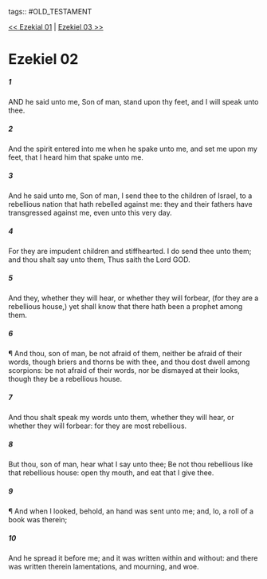 tags:: #OLD_TESTAMENT

[<< Ezekial 01](OLD_TESTAMENT/26_Ezekiel/Ezekial_01.md) | [Ezekiel 03 >>](OLD_TESTAMENT/26_Ezekiel/Ezekiel_03.md)

# Ezekiel 02

##### 1

AND he said unto me, Son of man, stand upon thy feet, and I will speak unto thee.

##### 2

And the spirit entered into me when he spake unto me, and set me upon my feet, that I heard him that spake unto me.

##### 3

And he said unto me, Son of man, I send thee to the children of Israel, to a rebellious nation that hath rebelled against me: they and their fathers have transgressed against me, even unto this very day.

##### 4

For they are impudent children and stiffhearted. I do send thee unto them; and thou shalt say unto them, Thus saith the Lord GOD.

##### 5

And they, whether they will hear, or whether they will forbear, (for they are a rebellious house,) yet shall know that there hath been a prophet among them.

##### 6

¶ And thou, son of man, be not afraid of them, neither be afraid of their words, though briers and thorns be with thee, and thou dost dwell among scorpions: be not afraid of their words, nor be dismayed at their looks, though they be a rebellious house.

##### 7

And thou shalt speak my words unto them, whether they will hear, or whether they will forbear: for they are most rebellious.

##### 8

But thou, son of man, hear what I say unto thee; Be not thou rebellious like that rebellious house: open thy mouth, and eat that I give thee.

##### 9

¶ And when I looked, behold, an hand was sent unto me; and, lo, a roll of a book was therein;

##### 10

And he spread it before me; and it was written within and without: and there was written therein lamentations, and mourning, and woe.
